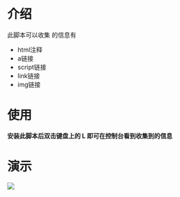 # 介绍

此脚本可以收集 的信息有

- html注释
- a链接
- script链接
- link链接
- img链接



# 使用

**安装此脚本后双击键盘上的 L 即可在控制台看到收集到的信息**



# 演示

![](https://img-blog.csdnimg.cn/3cfa282e94d44bd1a6e555e9437f0934.png)

